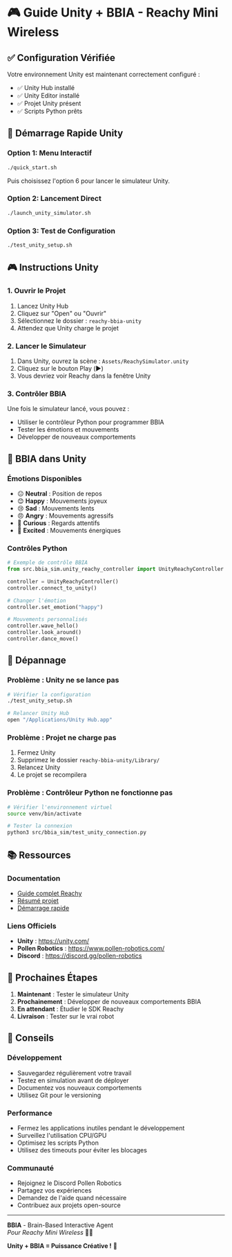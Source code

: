 # 🎮 Guide Unity + BBIA - Reachy Mini Wireless

## ✅ Configuration Vérifiée

Votre environnement Unity est maintenant correctement configuré :
- ✅ Unity Hub installé
- ✅ Unity Editor installé
- ✅ Projet Unity présent
- ✅ Scripts Python prêts

## 🚀 Démarrage Rapide Unity

### Option 1: Menu Interactif
```bash
./quick_start.sh
```
Puis choisissez l'option 6 pour lancer le simulateur Unity.

### Option 2: Lancement Direct
```bash
./launch_unity_simulator.sh
```

### Option 3: Test de Configuration
```bash
./test_unity_setup.sh
```

## 🎮 Instructions Unity

### 1. Ouvrir le Projet
1. Lancez Unity Hub
2. Cliquez sur "Open" ou "Ouvrir"
3. Sélectionnez le dossier : `reachy-bbia-unity`
4. Attendez que Unity charge le projet

### 2. Lancer le Simulateur
1. Dans Unity, ouvrez la scène : `Assets/ReachySimulator.unity`
2. Cliquez sur le bouton Play (▶️)
3. Vous devriez voir Reachy dans la fenêtre Unity

### 3. Contrôler BBIA
Une fois le simulateur lancé, vous pouvez :
- Utiliser le contrôleur Python pour programmer BBIA
- Tester les émotions et mouvements
- Développer de nouveaux comportements

## 🧠 BBIA dans Unity

### Émotions Disponibles
- 😐 **Neutral** : Position de repos
- 😊 **Happy** : Mouvements joyeux
- 😢 **Sad** : Mouvements lents
- 😠 **Angry** : Mouvements agressifs
- 🤔 **Curious** : Regards attentifs
- 🤩 **Excited** : Mouvements énergiques

### Contrôles Python
```python
# Exemple de contrôle BBIA
from src.bbia_sim.unity_reachy_controller import UnityReachyController

controller = UnityReachyController()
controller.connect_to_unity()

# Changer l'émotion
controller.set_emotion("happy")

# Mouvements personnalisés
controller.wave_hello()
controller.look_around()
controller.dance_move()
```

## 🔧 Dépannage

### Problème : Unity ne se lance pas
```bash
# Vérifier la configuration
./test_unity_setup.sh

# Relancer Unity Hub
open "/Applications/Unity Hub.app"
```

### Problème : Projet ne charge pas
1. Fermez Unity
2. Supprimez le dossier `reachy-bbia-unity/Library/`
3. Relancez Unity
4. Le projet se recompilera

### Problème : Contrôleur Python ne fonctionne pas
```bash
# Vérifier l'environnement virtuel
source venv/bin/activate

# Tester la connexion
python3 src/bbia_sim/test_unity_connection.py
```

## 📚 Ressources

### Documentation
- [Guide complet Reachy](REACHY_MINI_WIRELESS_COMPLETE_GUIDE.md)
- [Résumé projet](PROJET_COMPLET.md)
- [Démarrage rapide](🎯_DEMARRAGE_RAPIDE.md)

### Liens Officiels
- **Unity** : https://unity.com/
- **Pollen Robotics** : https://www.pollen-robotics.com/
- **Discord** : https://discord.gg/pollen-robotics

## 🎯 Prochaines Étapes

1. **Maintenant** : Tester le simulateur Unity
2. **Prochainement** : Développer de nouveaux comportements BBIA
3. **En attendant** : Étudier le SDK Reachy
4. **Livraison** : Tester sur le vrai robot

## 🌟 Conseils

### Développement
- Sauvegardez régulièrement votre travail
- Testez en simulation avant de déployer
- Documentez vos nouveaux comportements
- Utilisez Git pour le versioning

### Performance
- Fermez les applications inutiles pendant le développement
- Surveillez l'utilisation CPU/GPU
- Optimisez les scripts Python
- Utilisez des timeouts pour éviter les blocages

### Communauté
- Rejoignez le Discord Pollen Robotics
- Partagez vos expériences
- Demandez de l'aide quand nécessaire
- Contribuez aux projets open-source

---

**BBIA** - Brain-Based Interactive Agent  
*Pour Reachy Mini Wireless* 🤖✨

**Unity + BBIA = Puissance Créative !** 🚀 